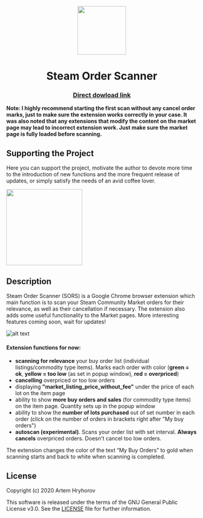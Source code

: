 <p align="center">
  <img width="128" height="128" src="https://github.com/auwaho/steam-order-scanner/blob/master/logo.png">
</p>
<h1 align="center">Steam Order Scanner</h1>

<h3 align="center">
  <a href="https://github.com/auwaho/steam-order-scanner/releases/download/1.3.4/SORS.zip">Direct dowload link</a>
</h3>

**Note: I highly recommend starting the first scan without any cancel order marks, just to make sure the extension works correctly in your case. It was also noted that any extensions that modify the content on the market page may lead to incorrect extension work. Just make sure the market page is fully loaded before scanning.**

## Supporting the Project

<p>Here you can support the project, motivate the author to devote more time to the introduction of new functions and the more frequent release of updates, or simply satisfy the needs of an avid coffee lover.</p>
<a href="https://www.buymeacoff.ee/auwaho" target="_blank"><img width="200" src="https://i.imgur.com/C0cuR5r.png"></a>


## Description

Steam Order Scanner (SORS) is a Google Chrome browser extension which main function is to scan your Steam Community Market orders for their relevance, as well as their cancellation if necessary. The extension also adds some useful functionality to the Market pages. More interesting features coming soon, wait for updates!

![alt text](https://github.com/auwaho/steam-order-scanner/blob/master/screenshot.png "Steam Listings Scanner")

#### Extension functions for now: 
- **scanning for relevance** your buy order list (individual listings/commodity type items). Marks each order with color (**green = ok**, **yellow = too low** (as set in popup window), **red = overpriced**)
- **cancelling** overpriced or too low orders
- displaying **"market_listing_price_without_fee"** under the price of each lot on the item page
- ability to show **more buy orders and sales** (for commodity type items) on the item page. Quantity sets up in the popup window
- ability to show the **number of lots purchased** out of set number in each order (click on the number of orders in brackets right after "My buy orders")
- **autoscan (experimental)**. Scans your order list with set interval. **Always cancels** overpriced orders. Doesn't cancel too low orders.

The extension changes the color of the text “My Buy Orders” to gold when scanning starts and back to white when scanning is completed.

## License

Copyright (c) 2020 Artem Hryhorov

This software is released under the terms of the GNU General Public License v3.0.
See the [LICENSE](LICENSE) file for further information.
